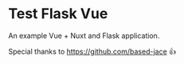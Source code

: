 # Test Flask Vue

An example Vue + Nuxt and Flask application.

Special thanks to https://github.com/based-jace 👍
